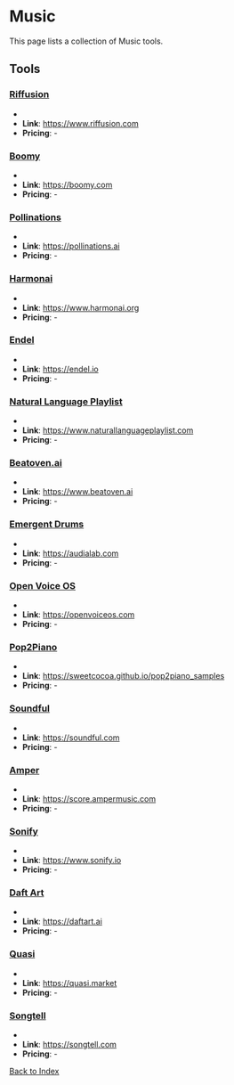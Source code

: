 # Music

This page lists a collection of Music tools.

## Tools

### [Riffusion](https://www.riffusion.com)
-
- **Link**: https://www.riffusion.com
- **Pricing**: -

### [Boomy](https://boomy.com)
-
- **Link**: https://boomy.com
- **Pricing**: -

### [Pollinations](https://pollinations.ai)
-
- **Link**: https://pollinations.ai
- **Pricing**: -

### [Harmonai](https://www.harmonai.org)
-
- **Link**: https://www.harmonai.org
- **Pricing**: -

### [Endel](https://endel.io)
-
- **Link**: https://endel.io
- **Pricing**: -

### [Natural Language Playlist](https://www.naturallanguageplaylist.com)
-
- **Link**: https://www.naturallanguageplaylist.com
- **Pricing**: -

### [Beatoven.ai](https://www.beatoven.ai)
-
- **Link**: https://www.beatoven.ai
- **Pricing**: -

### [Emergent Drums](https://audialab.com)
-
- **Link**: https://audialab.com
- **Pricing**: -

### [Open Voice OS](https://openvoiceos.com)
-
- **Link**: https://openvoiceos.com
- **Pricing**: -

### [Pop2Piano](https://sweetcocoa.github.io/pop2piano_samples)
-
- **Link**: https://sweetcocoa.github.io/pop2piano_samples
- **Pricing**: -

### [Soundful](https://soundful.com)
-
- **Link**: https://soundful.com
- **Pricing**: -

### [Amper](https://score.ampermusic.com)
-
- **Link**: https://score.ampermusic.com
- **Pricing**: -

### [Sonify](https://www.sonify.io)
-
- **Link**: https://www.sonify.io
- **Pricing**: -

### [Daft Art](https://daftart.ai)
-
- **Link**: https://daftart.ai
- **Pricing**: -

### [Quasi](https://quasi.market)
-
- **Link**: https://quasi.market
- **Pricing**: -

### [Songtell](https://songtell.com)
-
- **Link**: https://songtell.com
- **Pricing**: -


[Back to Index](././README.MD)